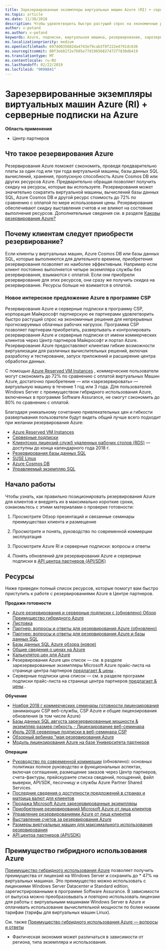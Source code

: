 ```yaml
---
title: Зарезервированные экземпляры виртуальных машин Azure (RI) + серверные подписки на Azure | Центр партнеров
ms.topic: article
ms.date: 11/30/2018
description: Чтобы удовлетворить быстро растущий спрос на экономичные решения для непрерывных и четко прогнозируемых облачных рабочих нагрузок, мы включили Azure RI и серверные подписки в партнерскую программу CSP. Программа CSP позволяет партнерам приобретать, развертывать и контролировать Azure RI и серверные подписки от имени коммерческих клиентов через Центр партнеров Майкрософт и портал Azure.
author: v-petand
ms.author: v-petand
keywords: Azure, подписки, виртуальная машина, резервирование, зарезервированных экземпляров
ms.localizationpriority: medium
ms.openlocfilehash: 697dd035682da4743e79cab3f0f222e4791dc636
ms.sourcegitcommit: 80f3eb81f2e7605e77d19856827472f7830db419
ms.translationtype: MT
ms.contentlocale: ru-RU
ms.lasthandoff: 02/22/2019
ms.locfileid: "9098841"
---
```

<!-- Mike Aasen wrote and owns this topic -->

# <a name="azure-reserved-vm-instances-ri--server-subscriptions-for-azure"></a>Зарезервированные экземпляры виртуальных машин Azure (RI) + серверные подписки на Azure

**Область применения**

- Центр партнеров
 
## <a name="what-are-azure-reservations"></a>Что такое резервирования Azure

Резервирования Azure поможет сэкономить, проведя предварительно платы за один год или три года виртуальной машины, базы данных SQL вычислений, хранения, пропускную способность Azure Cosmos DB или других ресурсов Azure. Предварительно обращая позволяет получить скидку на ресурсы, которые вы используете. Резервирования может значительно сократить виртуальной машины, вычислений базы данных SQL, Azure Cosmos DB и другой ресурс стоимость до 72% по сравнению с оплатой по мере использования цены. Резервирования обеспечивают скидку выставления счетов и не влияют на состояние выполнения ресурсов. Дополнительные сведения см. в разделе [Каковы резервирования Azure?](https://docs.microsoft.com/azure/billing/billing-save-compute-costs-reservations)

## <a name="why-should-customers-buy-a-reservation"></a>Почему клиентам следует приобрести резервирование?

Если клиенты у виртуальных машин, Azure Cosmos DB или базы данных SQL, которые выполняются для длительного времени, приобретения резервирования позволяет их наиболее эффективным. Например если клиент постоянно выполняется четыре экземпляра службы без резервирования, взымаются с оплатой. Если они приобрели резервирование для этих ресурсов, они сразу же получить скидка на резервирование. Ресурсы больше не взимается в оплатой.

 
### <a name="compelling-new-azure-offer-in-csp"></a>Новое интересное предложение Azure в программе CSP 

Резервирования Azure и серверные подписки в программу CSP, корпорация Майкрософт партнерскую ее партнерами удовлетворить быстро растущий спрос на экономичные решения для непрерывных прогнозируемых облачных рабочих нагрузок. Программа CSP позволяет партнерам приобретать, развертывать и контролировать резервирования Azure и серверные подписки от имени коммерческих клиентов через Центр партнеров Майкрософт и портал Azure. Резервирования Azure предоставляют клиентам гибкие возможности виртуализации для различных вычислительных решений, включая разработку и тестирование, запуск приложений и расширение центра обработки данных. 

С помощью [Azure Reserved VM Instances](https://azure.microsoft.com/en-us/pricing/reserved-vm-instances/) , коммерческие пользователи могут сэкономить до 72% по сравнению с оплатой виртуальных Машин Azure, достаточно приобретение — или «зарезервировать» — виртуальную машину в течение 1 год или 3 года. Для пользователей Windows Server с преимуществом гибридного использования Azure, включенных в программе Software Assurance, не смогут сэкономить до 80% по сравнению с оплатой. 

Благодаря уникальному сочетанию привлекательных цен и гибкости развертывания пользователи будут видеть общий лучше всего подходит при желании резервирования Azure: 

- [Azure Reserved VM Instances](https://docs.microsoft.com/azure/virtual-machines/windows/prepay-reserved-vm-instances)
- [Серверные подписки](https://www.microsoft.com/en-us/Licensing/news/windows-sql-server-through-csp) 
- [Клиентских лицензий служб удаленных рабочих столов (RDS)](https://cloudblogs.microsoft.com/windowsserver/2018/10/03/remote-desktop-services-2019-generally-available-with-windows-server-2019/) — доступны до конца календарного года 2018 г.
- [Резервирования базы данных SQL](https://docs.microsoft.com/azure/sql-database/sql-database-reserved-capacity)
- [SUSE Linux](https://docs.microsoft.com/azure/virtual-machines/linux/prepay-suse-software-charges)
- [Azure Cosmos DB](https://docs.microsoft.com/azure/cosmos-db/cosmos-db-reserved-capacity)
- [Управляемый экземпляр SQL](https://docs.microsoft.com/azure/sql-database/sql-database-managed-instance)

## <a name="getting-started"></a>Начало работы

Чтобы узнать, как правильно позиционировать резервирования Azure для клиентов и внедрять их в максимально короткие сроки, ознакомьтесь с этими материалами о проверке готовности:

1.  Просмотрите Обзор презентаций и связанные семинары преимуществах клиента и размещение

2.  Просмотрите и понять, руководство по современной коммерции эксплуатация

5.  Просмотрите Azure RI и серверные подписки: вопросы и ответы

6.  Понять обновлений для резервирования Azure и серверные подписки в [API центра партнеров (API/SDK)](https://docs.microsoft.com/en-us/partner-center/develop/purchase-azure-reserved-vm-instances)

## <a name="resources"></a>Ресурсы 

Ниже приведен полный список ресурсов, которые помогут вам быстро приступить к работе с резервированиями Azure в Центре партнеров. 

**Продажи готовности**

- [Azure резервирования и серверные подписки с (обновлено) Обзор Преимущество гибридного Azure](https://assetsprod.microsoft.com/Azure-reservations-and-server-subscriptions-with-azure-hybrid-benefit.pptx)
- [Листовка](https://assetsprod.microsoft.com/mpn/Azure-RI-Sales-Sheet-CSP.pdf)
- [Партнер: вопросы и ответы для резервирования Azure (обновлено)](https://assetsprod.microsoft.com/Partner-faq-for-azure-reservations.docx)
- [Партнер: вопросы и ответы для резервирования Azure и базы данных SQL](https://assetsprod.microsoft.com/Partner-faq-for-azure-reservations-sql-db.docx)
- [Базы данных SQL Azure обзора (новое)](https://assetsprod.microsoft.com/Sql-db-in-azure-overview.pptx)
- [Общие сведения о ценах на Azure](https://azure.microsoft.com/pricing/#explore-cost)
- [Калькулятор цен для Azure](https://azure.microsoft.com/pricing/calculator/)
- Резервирования Azure цен список — см. в разделе зарезервированные экземпляры Microsoft Azure прайс-листа на странице центра партнеров [предлагает & цены](https://assetsprod.microsoft.com/modern-offers-country-currency-availability.xlsx) .
- Серверные подписки цена список — см. в разделе программ подписки прайс-листа на странице центра партнеров [предлагает & цены](https://assetsprod.microsoft.com/modern-offers-country-currency-availability.xlsx) .

**Обучение**

- [Ноября 2018 г коммерческих семинары готовности лицензирования](https://na01.safelinks.protection.outlook.com/?url=https%3A%2F%2Fcommercial-licensing.eventbuilder.com%2F%3Flandingpageid%3DV0Bx6L&data=02%7C01%7Cv-oumaki%40microsoft.com%7C96e24687952242e1ff0c08d62ada13f3%7C72f988bf86f141af91ab2d7cd011db47%7C1%7C0%7C636743513471330495&sdata=DjPAKnW%2BpVekRS3Zngy2uwAkTpU4z1O%2Fh56NuTOmCzM%3D&reserved=0) занимающих CSP веб-службы, CSP Azure и общие лицензирования обновления (в том числе Azure)
- [Базы данных SQL августа зарезервированные мощности & экземпляр размер гибкость - Лицензирование веб-семинара](https://commercial-licensing.eventbuilder.com/view?eventid=d0t9g4)
- [Июль 2018 серверные подписки в веб-семинара CSP](https://commercial-licensing.eventbuilder.com/Server_Subscriptions_in_CSP_P2_July)
- [Обзорный вебинар "мая резервирования Azure](https://commercial-licensing.eventbuilder.com/Reserved_Instances_in_CSP_May_Option_1)
- [Модуль лицензирования Azure на базе Университета партнеров](https://aka.ms/azure_partner_licensing)

**Операции**

- [Руководство по современной коммерции](https://assetsprod.microsoft.com/mpn/Partner-Center-Modern-Commerce-Operating-Guide.docx) (обновлено): основных политиках полное руководство и функциональных аспектах, включая соглашения, размещение заказов через Центр партнеров, счета-фактуры, прейскуранте списка сведений, поощрений, файл выверки, API/SDK, песочницу и службы Azure Partner Shared Services.
- [Последние сведения о доступности предложений в странах и матрица валют для клиентов](https://assetsprod.microsoft.com/modern-offers-country-currency-availability.xlsx)
- [Продажа Microsoft Azure зарезервированные экземпляры](https://go.microsoft.com/fwlink/?linkid=872806)
- [Приобретение резервирований Microsoft Azure от лица клиентов](https://go.microsoft.com/fwlink/?linkid=872807)
- [Управление резервированиями Azure от лица клиентов](https://go.microsoft.com/fwlink/?linkid=872808)
- [Выставление счетов за резервирования Azure](https://go.microsoft.com/fwlink/?linkid=872809)
- [Размеры виртуальных машин для максимального использования резервирования](https://go.microsoft.com/fwlink/?linkid=872810)
- [API центра партнеров (API/SDK)](https://docs.microsoft.com/en-us/partner-center/develop/purchase-azure-reserved-vm-instances)

## <a name="azure-hybrid-benefit"></a>Преимущество гибридного использования Azure

[Преимущество гибридного использования Azure](https://azure.microsoft.com/pricing/hybrid-benefit) позволяет получить преимущества от лицензий на Windows Server и сохранить до * 47% на виртуальных машинах. Это преимущество можно использовать с лицензиями Windows Server Datacenter и Standard edition, зарегистрированными в программе Software Assurance. В зависимости от выпуска можно преобразовывать и повторно использовать лицензии для работы с виртуальными машинами Windows Server в Azure и оплачивать использование вычислительной мощности по более низким тарифам (тарифы для виртуальных машин Linux).

См. также [Преимущество гибридного использования Azure — вопросы и ответы](https://azure.microsoft.com/en-us/pricing/hybrid-benefit/faq/)

* Фактическая экономия может различаться в зависимости от региона, типа экземпляра и использования.